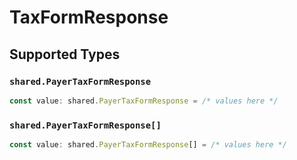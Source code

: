 # TaxFormResponse


## Supported Types

### `shared.PayerTaxFormResponse`

```typescript
const value: shared.PayerTaxFormResponse = /* values here */
```

### `shared.PayerTaxFormResponse[]`

```typescript
const value: shared.PayerTaxFormResponse[] = /* values here */
```

